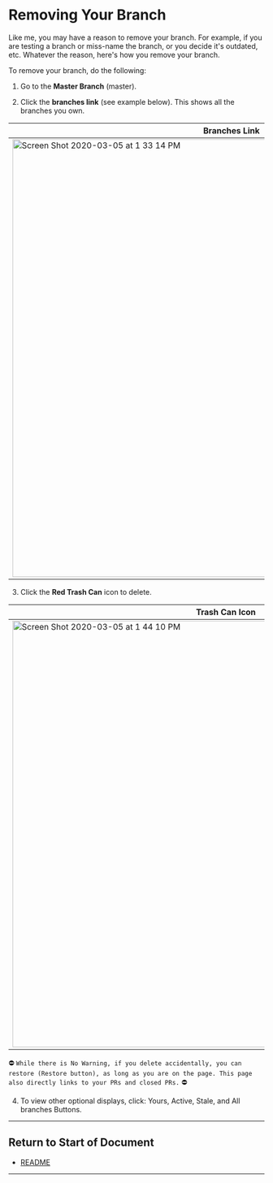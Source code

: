 # Removing Your Branch

Like me, you may have a reason to remove your branch. For example, if you are testing a branch or miss-name the branch, or you decide it's outdated, etc. Whatever the reason, here's how you remove your branch.  

To remove your branch, do the following:

1. Go to the **Master Branch** (master). 

2. Click the **branches link** (see example below). This shows all the branches you own.  

| Branches Link |
| ------------- |
| <img width="862" alt="Screen Shot 2020-03-05 at 1 33 14 PM" src="https://user-images.githubusercontent.com/61600802/76028000-8419e500-5ee6-11ea-8488-06520fbd292c.png">  |

3. Click the **Red Trash Can** icon to delete.

| Trash Can Icon |
| ------------- |
|<img width="840" alt="Screen Shot 2020-03-05 at 1 44 10 PM" src="https://user-images.githubusercontent.com/61600802/76028407-68fba500-5ee7-11ea-9ef6-35261831791c.png"> |

:no_entry: `While there is No Warning, if you delete accidentally, you can restore (Restore button), as long as you are on the page. This page also directly links to your PRs and closed PRs.` :no_entry:

4. To view other optional displays, click: Yours, Active, Stale, and All branches Buttons.

----------------------
## Return to Start of Document

* [README](README.md)
 
----------------------
